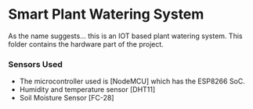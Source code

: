 # Smart Plant Watering System

As the name suggests... this is an IOT based plant watering system. This folder contains the hardware part of the project. 

### Sensors Used
- The microcontroller used is [NodeMCU] which has the ESP8266 SoC.
- Humidity and temperature sensor [DHT11]
- Soil Moisture Sensor [FC-28]

